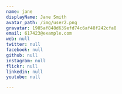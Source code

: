 ```yaml
---
name: jane
displayName: Jane Smith
avatar_path: /img/user2.png
gravatar: 1985af848d639efd74c6af48f242cfa8
email: 617423@example.com
web: null
twitter: null
facebook: null
github: null
instagram: null
flickr: null
linkedin: null
youtube: null

---
```





